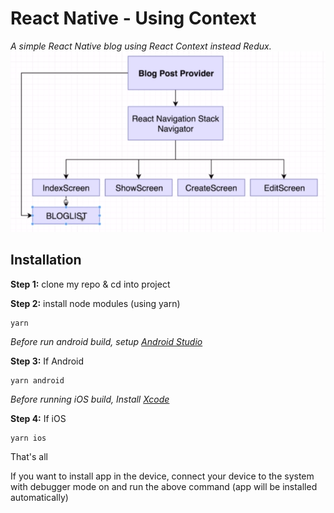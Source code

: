 # React Native - Using Context

*A simple React Native blog using React Context instead Redux.*
![App Structure Diagram](https://github.com/marciomarquessouza/react-native-context-example/blob/master/assets/diagram.png)


## Installation

**Step 1:** clone my repo & cd into project

**Step 2:** install node modules (using yarn)

```
yarn
```

*Before run android build, setup [Android Studio](https://facebook.github.io/react-native/docs/android-setup.html)*

**Step 3:** If Android

```
yarn android
```

*Before running iOS build, Install [Xcode](https://developer.apple.com/xcode/download/)*

**Step 4:** If iOS

```
yarn ios
```

That's all

If you want to install app in the device, connect your device to the system with debugger mode on and run the above command (app will be installed automatically)
